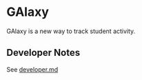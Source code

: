 # GAlaxy
GAlaxy is a new way to track student activity.

## Developer Notes
See [developer.md](developer.md)

